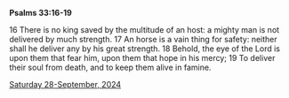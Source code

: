 **Psalms 33:16-19**

16 There is no king saved by the multitude of an host: a mighty man is not delivered by much strength. 17 An horse is a vain thing for safety: neither shall he deliver any by his great strength. 18 Behold, the eye of the Lord is upon them that fear him, upon them that hope in his mercy; 19 To deliver their soul from death, and to keep them alive in famine.

[Saturday 28-September, 2024](https://getbible.life/kjv/Psalms/33/16-19)
